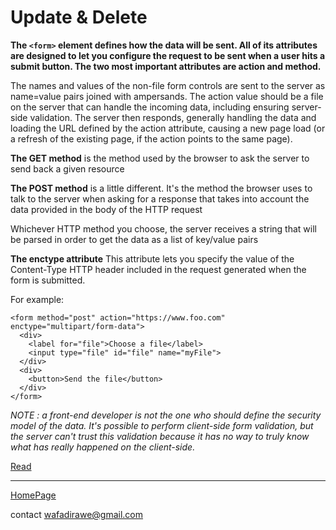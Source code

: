# Update & Delete


**The `<form>` element defines how the data will be sent. All of its attributes are designed to let you configure the request to be sent when a user hits a submit button. The two most important attributes are action and method.**

The names and values of the non-file form controls are sent to the server as name=value pairs joined with ampersands. The action value should be a file on the server that can handle the incoming data, including ensuring server-side validation. The server then responds, generally handling the data and loading the URL defined by the action attribute, causing a new page load (or a refresh of the existing page, if the action points to the same page).

**The GET method** is the method used by the browser to ask the server to send back a given resource

**The POST method** is a little different. It's the method the browser uses to talk to the server when asking for a response that takes into account the data provided in the body of the HTTP request

Whichever HTTP method you choose, the server receives a string that will be parsed in order to get the data as a list of key/value pairs

**The enctype attribute** This attribute lets you specify the value of the Content-Type HTTP header included in the request generated when the form is submitted. 

For example:

```
<form method="post" action="https://www.foo.com" enctype="multipart/form-data">
  <div>
    <label for="file">Choose a file</label>
    <input type="file" id="file" name="myFile">
  </div>
  <div>
    <button>Send the file</button>
  </div>
</form>
```
*NOTE : a front-end developer is not the one who should define the security model of the data. It's possible to perform client-side form validation, but the server can't trust this validation because it has no way to truly know what has really happened on the client-side.*


[Read](https://translate.google.com/?sl=en&tl=ar&text=As%20we%27d%20alluded%20to%20above%2C%20sending%20form%20data%20is%20easy%2C%20but%20securing%20an%20application%20can%20be%20tricky.%20Just%20remember%20that%20a%20front-end%20developer%20is%20not%20the%20one%20who%20should%20define%20the%20security%20model%20of%20the%20data.It%27s%20possible%20to%20perform%20client-side%20form%20validation%2C%20but%20the%20server%20can%27t%20trust%20this%20validation%20because%20it%20has%20no%20way%20to%20truly%20know%20what%20has%20really%20happened%20on%20the%20client-side.%0A%0AIf%20you%27ve%20worked%20your%20way%20through%20these%20tutorials%20in%20order%2C%20you%20now%20know%20how%20to%20markup%20and%20style%20a%20form%2C%20do%20client-side%20validation%2C%20and%20have%20some%20idea%20about%20submitting%20a%20form.&op=translate)


***



[HomePage](https://wafaankoush99.github.io/Reading-Notes/READMEcode301.html)  


contact wafadirawe@gmail.com
